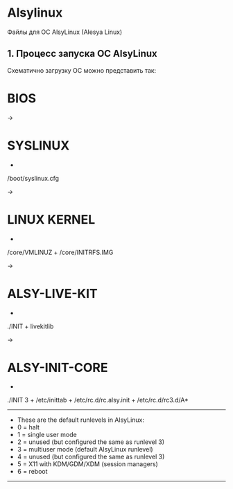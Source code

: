 # Alsylinux
Файлы для ОС AlsyLinux (Alesya Linux)

## 1. Процесс запуска ОС AlsyLinux

Схематично загрузку ОС можно представить так:

#  BIOS
   
   ->
   
#  SYSLINUX
  +
  /boot/syslinux.cfg
  
   ->

# LINUX KERNEL   
  +
  /core/VMLINUZ
  +
  /core/INITRFS.IMG
  
   ->
   
# ALSY-LIVE-KIT
  +
  ./INIT
  +
  livekitlib
  
   ->
   
# ALSY-INIT-CORE
  +
  ./INIT 3
  +
  /etc/inittab 
  +
  /etc/rc.d/rc.alsy.init
  +
  /etc/rc.d/rc3.d/A*

-------------------------------------------------------------------------------------------
* These are the default runlevels in AlsyLinux:
*   0 = halt
*   1 = single user mode
*   2 = unused (but configured the same as runlevel 3)
*   3 = multiuser mode (default AlsyLinux runlevel)
*   4 = unused (but configured the same as runlevel 3)
*   5 = X11 with KDM/GDM/XDM (session managers)
*   6 = reboot
-------------------------------------------------------------------------------------------
